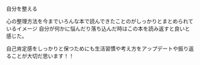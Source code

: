 自分を整える

心の整理方法を今までいろんな本で読んできたことのがしっかりとまとめられているイメージ
自分が何かに悩んだり落ち込んだ時はこの本を読み返すと良いと感じた。

自己肯定感をしっかりと保つためにも生活習慣や考え方をアップデートや振り返ることが大切だ思います！！
